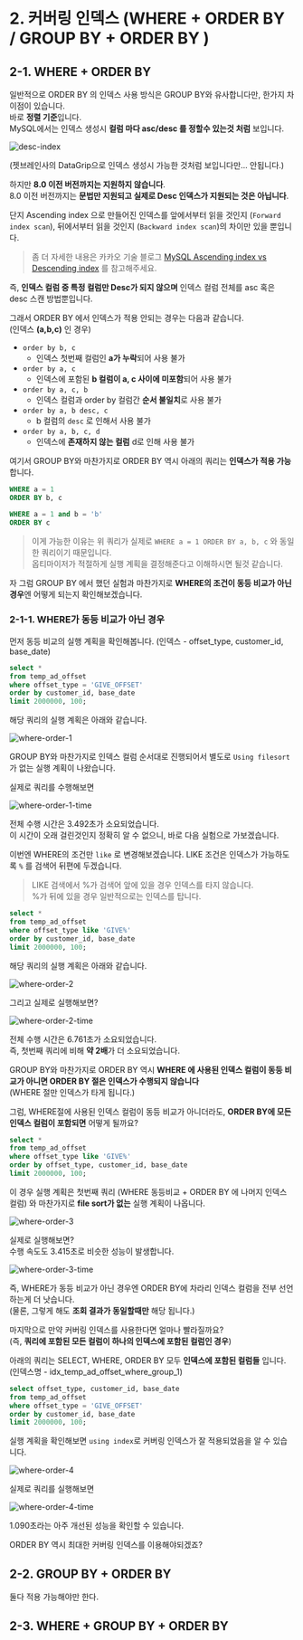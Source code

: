 # 2. 커버링 인덱스 (WHERE + ORDER BY / GROUP BY + ORDER BY )

## 2-1. WHERE + ORDER BY

일반적으로 ORDER BY 의 인덱스 사용 방식은 GROUP BY와 유사합니다만, 한가지 차이점이 있습니다.  
바로 **정렬 기준**입니다.  
MySQL에서는 인덱스 생성시 **컬럼 마다 asc/desc 를 정할수 있는것 처럼** 보입니다.  

![desc-index](./images/desc-index.png)

(젯브레인사의 DataGrip으로 인덱스 생성시 가능한 것처럼 보입니다만... 안됩니다.)  
  
하지만 **8.0 이전 버전까지는 지원하지 않습니다**.  
8.0 이전 버전까지는 **문법만 지원되고 실제로 Desc 인덱스가 지원되는 것은 아닙니다**.  
  
단지 Ascending index 으로 만들어진 인덱스를 앞에서부터 읽을 것인지 (```Forward index scan```), 뒤에서부터 읽을 것인지 (```Backward index scan```)의 차이만 있을 뿐입니다.  

> 좀 더 자세한 내용은 카카오 기술 블로그 [MySQL Ascending index vs Descending index](https://tech.kakao.com/2018/06/19/mysql-ascending-index-vs-descending-index/) 를 참고해주세요.

즉, **인덱스 컬럼 중 특정 컬럼만 Desc가 되지 않으며** 인덱스 컬럼 전체를 asc 혹은 desc 스캔 방법뿐입니다.  
  
그래서 ORDER BY 에서 인덱스가 적용 안되는 경우는 다음과 같습니다.  
(인덱스 **(a,b,c)** 인 경우)

* ```order by b, c```
  * 인덱스 첫번째 컬럼인 **a가 누락**되어 사용 불가
* ```order by a, c```
  * 인덱스에 포함된 **b 컬럼이 a, c 사이에 미포함**되어 사용 불가
* ```order by a, c, b```
  * 인덱스 컬럼과 order by 컬럼간 **순서 불일치**로 사용 불가
* ```order by a, b desc, c```
  * b 컬럼의 ```desc``` 로 인해서 사용 불가
* ```order by a, b, c, d```
  * 인덱스에 **존재하지 않는 컬럼** d로 인해 사용 불가

여기서 GROUP BY와 마찬가지로 ORDER BY 역시 아래의 쿼리는 **인덱스가 적용 가능**합니다.

```sql
WHERE a = 1 
ORDER BY b, c

WHERE a = 1 and b = 'b'
ORDER BY c
```

> 이게 가능한 이유는 위 쿼리가 실제로 ```WHERE a = 1 ORDER BY a, b, c``` 와 동일한 쿼리이기 때문입니다.  
> 옵티마이저가 적절하게 실행 계획을 결정해준다고 이해하시면 될것 같습니다.

자 그럼 GROUP BY 에서 했던 실험과 마찬가지로 **WHERE의 조건이 동등 비교가 아닌 경우**엔 어떻게 되는지 확인해보겠습니다.

### 2-1-1. WHERE가 동등 비교가 아닌 경우

먼저 동등 비교의 실행 계획을 확인해봅니다.
(인덱스 - offset_type, customer_id, base_date)

```sql
select *
from temp_ad_offset
where offset_type = 'GIVE_OFFSET'
order by customer_id, base_date
limit 2000000, 100;
```

해당 쿼리의 실행 계획은 아래와 같습니다.

![where-order-1](./images/where-order-1.png)

GROUP BY와 마찬가지로 인덱스 컬럼 순서대로 진행되어서 별도로 ```Using filesort``` 가 없는 실행 계획이 나왔습니다.  
  
실제로 쿼리를 수행해보면

![where-order-1-time](./images/where-order-1-time.png)

전체 수행 시간은 3.492초가 소요되었습니다.  
이 시간이 오래 걸린것인지 정확히 알 수 없으니, 바로 다음 실험으로 가보겠습니다.  
  
이번엔 WHERE의 조건만 ```like``` 로 변경해보겠습니다.
LIKE 조건은 인덱스가 가능하도록 ```%``` 를 검색어 뒤편에 두겠습니다.

> LIKE 검색에서 %가 검색어 앞에 있을 경우 인덱스를 타지 않습니다.  
> %가 뒤에 있을 경우 일반적으로는 인덱스를 탑니다.

```sql
select *
from temp_ad_offset
where offset_type like 'GIVE%'
order by customer_id, base_date
limit 2000000, 100;
```

해당 쿼리의 실행 계획은 아래와 같습니다.

![where-order-2](./images/where-order-2.png)

그리고 실제로 실행해보면?

![where-order-2-time](./images/where-order-2-time.png)

전체 수행 시간은 6.761초가 소요되었습니다.  
즉, 첫번째 쿼리에 비해 **약 2배**가 더 소요되었습니다.  
  
GROUP BY와 마찬가지로 ORDER BY 역시 **WHERE 에 사용된 인덱스 컬럼이 동등 비교가 아니면 ORDER BY 절은 인덱스가 수행되지 않습니다**  
(WHERE 절만 인덱스가 타게 됩니다.)  
   
그럼, WHERE절에 사용된 인덱스 컬럼이 동등 비교가 아니더라도, **ORDER BY에 모든 인덱스 컬럼이 포함되면** 어떻게 될까요?

```sql
select *
from temp_ad_offset
where offset_type like 'GIVE%'
order by offset_type, customer_id, base_date
limit 2000000, 100;
```

이 경우 실행 계획은 첫번째 쿼리 (WHERE 동등비교 + ORDER BY 에 나머지 인덱스 컬럼) 와 마찬가지로 **file sort가 없는** 실행 계획이 나옵니다.

![where-order-3](./images/where-order-3.png)

실제로 실행해보면?  
수행 속도도 3.415초로 비슷한 성능이 발생합니다.

![where-order-3-time](./images/where-order-3-time.png)
  
즉, WHERE가 동등 비교가 아닌 경우엔 ORDER BY에 차라리 인덱스 컬럼을 전부 선언하는게 더 낫습니다.  
(물론, 그렇게 해도 **조회 결과가 동일할때만** 해당 됩니다.)  
  

마지막으로 만약 커버링 인덱스를 사용한다면 얼마나 빨라질까요?  
(즉, **쿼리에 포함된 모든 컬럼이 하나의 인덱스에 포함된 컬럼인 경우**)  
  
아래의 쿼리는 SELECT, WHERE, ORDER BY 모두 **인덱스에 포함된 컬럼들** 입니다.  
(인덱스명 - idx_temp_ad_offset_where_group_1)  

```sql
select offset_type, customer_id, base_date
from temp_ad_offset
where offset_type = 'GIVE_OFFSET'
order by customer_id, base_date
limit 2000000, 100;
```

실행 계획을 확인해보면 ```using index```로 커버링 인덱스가 잘 적용되었음을 알 수 있습니다.  

![where-order-4](./images/where-order-4.png)

실제로 쿼리를 실행해보면

![where-order-4-time](./images/where-order-4-time.png)

1.090초라는 아주 개선된 성능을 확인할 수 있습니다.  
  
ORDER BY 역시 최대한 커버링 인덱스를 이용해야되겠죠?

## 2-2. GROUP BY + ORDER BY

둘다 적용 가능해야만 한다.

## 2-3. WHERE + GROUP BY + ORDER BY


